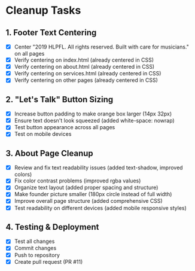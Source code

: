 # Cleanup Tasks

## 1. Footer Text Centering
- [x] Center "2019 HLPFL. All rights reserved. Built with care for musicians." on all pages
- [x] Verify centering on index.html (already centered in CSS)
- [x] Verify centering on about.html (already centered in CSS)
- [x] Verify centering on services.html (already centered in CSS)
- [x] Verify centering on other pages (already centered in CSS)

## 2. "Let's Talk" Button Sizing
- [x] Increase button padding to make orange box larger (14px 32px)
- [x] Ensure text doesn't look squeezed (added white-space: nowrap)
- [x] Test button appearance across all pages
- [x] Test on mobile devices

## 3. About Page Cleanup
- [x] Review and fix text readability issues (added text-shadow, improved colors)
- [x] Fix color contrast problems (improved rgba values)
- [x] Organize text layout (added proper spacing and structure)
- [x] Make founder picture smaller (180px circle instead of full width)
- [x] Improve overall page structure (added comprehensive CSS)
- [x] Test readability on different devices (added mobile responsive styles)

## 4. Testing & Deployment
- [x] Test all changes
- [x] Commit changes
- [x] Push to repository
- [x] Create pull request (PR #11)